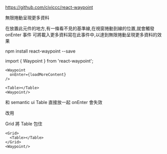  https://github.com/civiccc/react-waypoint


無限捲動呈現更多資料

在放置此元件的地方,有一條看不見的基準線,在視窗捲動到線的位置,就會觸發 
onEnter 事件
可將載入更多資料寫在此事件中,以達到無限捲動呈現更多資料的效果

npm install react-waypoint --save

import { Waypoint } from 'react-waypoint';

```
<Waypoint
  onEnter={loadMoreContent}
/>
```

```
<Table></Table>
<Waypoint/>
```
和 semantic ui Table 直接放一起 onEnter 會失效

改用

Grid 將 Table 包住

```
<Grid>
  <Table></Table>
</Grid>
<Waypoint/>
```